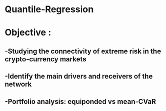# Quantile-Regression

# Objective :
## -Studying the connectivity of extreme risk in the crypto-currency markets
## -Identify the main drivers and receivers of the network
## -Portfolio analysis: equiponded vs mean-CVaR

